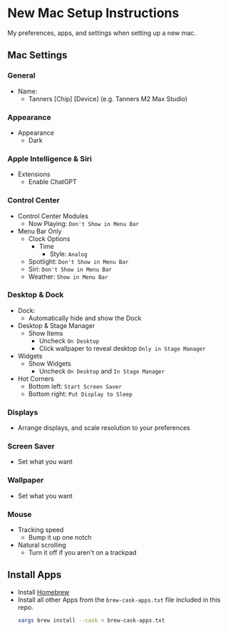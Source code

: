 
# New Mac Setup Instructions

My preferences, apps, and settings when setting up a new mac.


## Mac Settings

### General
- Name:
    - Tanners [Chip] [Device] (e.g. Tanners M2 Max Studio)

### Appearance
- Appearance
    - Dark

### Apple Intelligence & Siri
- Extensions
    - Enable ChatGPT

### Control Center
- Control Center Modules
    - Now Playing: `Don't Show in Menu Bar`
- Menu Bar Only
    - Clock Options
        - Time
            - Style: `Analog`
    - Spotlight: `Don't Show in Menu Bar`
    - Siri: `Don't Show in Menu Bar`
    - Weather: `Show in Menu Bar`

### Desktop & Dock
- Dock:
    - Automatically hide and show the Dock
- Desktop & Stage Manager
    - Show Items
        - Uncheck `On Desktop`
        - Click wallpaper to reveal desktop `Only in Stage Manager`
- Widgets
    - Show Widgets
        - Uncheck `On Desktop` and `In Stage Manager`
- Hot Corners
    - Bottom left: `Start Screen Saver`
    - Bottom right: `Put Display to Sleep`

### Displays
- Arrange displays, and scale resolution to your preferences

### Screen Saver
- Set what you want

### Wallpaper
- Set what you want

### Mouse
- Tracking speed
    - Bump it up one notch
- Natural scrolling
    - Turn it off if you aren't on a trackpad
## Install Apps

- Install [Homebrew](https://brew.sh)
- Install all other Apps from the `brew-cask-apps.txt` file included in this repo.
    ```bash
    xargs brew install --cask < brew-cask-apps.txt
    ```



    
